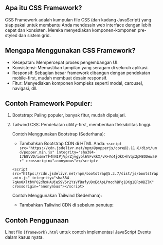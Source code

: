 ## Apa itu CSS Framework?

CSS Framework adalah kumpulan file CSS (dan kadang JavaScript) yang siap pakai untuk membantu Anda mendesain web interface dengan lebih cepat dan konsisten. Mereka menyediakan komponen-komponen pre-styled dan sistem grid.

## Mengapa Menggunakan CSS Framework?

- Kecepatan: Mempercepat proses pengembangan UI.
- Konsistensi: Memastikan tampilan yang seragam di seluruh aplikasi.
- Responsif: Sebagian besar framework dibangun dengan pendekatan mobile-first, mudah membuat desain responsif.
- Fitur: Menyediakan komponen kompleks seperti modal, carousel, navigasi, dll.

## Contoh Framework Populer:

1. Bootstrap: Paling populer, banyak fitur, mudah dipelajari.
2. Tailwind CSS: Pendekatan utility-first, memberikan fleksibilitas tinggi.

    Contoh Menggunakan Bootstrap (Sederhana):
    - Tambahkan Bootstrap CDN di <head> HTML Anda:
    `<script src="https://cdn.jsdelivr.net/npm/@popperjs/core@2.11.8/dist/umd/popper.min.js" integrity="sha384-I7E8VVD/ismYTF4hNIPjVp/Zjvgyol6VFvRkX/vR+Vc4jQkC+hVqc2pM8ODewa9r" crossorigin="anonymous"></script>`

    `<script src="https://cdn.jsdelivr.net/npm/bootstrap@5.3.7/dist/js/bootstrap.min.js" integrity="sha384-7qAoOXltbVP82dhxHAUje59V5r2YsVfBafyUDxEdApLPmcdhBPg1DKg1ERo0BZlK" crossorigin="anonymous"></script>`

    Contoh Menggunakan Tailwind (Sederhana):
    - Tambahkan Tailwind CDN di sebelum </body> penutup:
    <script src="https://cdn.tailwindcss.com"></script>
    <script>
    tailwind.config = {
      theme: {
        extend: {
          colors: {
            clifford: '#da373d',
          }
        }
      }
    }
    </script>

## Contoh Penggunaan

Lihat file `{framework}.html` untuk contoh implementasi JavaScript Events dalam kasus nyata.